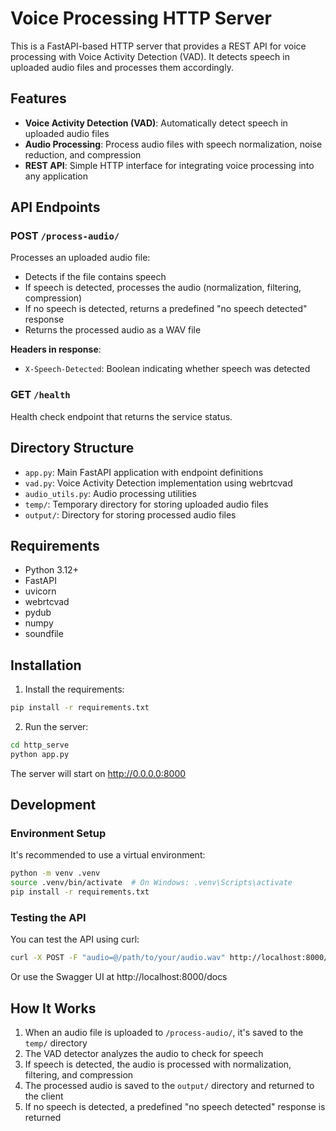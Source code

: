 # Voice Processing HTTP Server

This is a FastAPI-based HTTP server that provides a REST API for voice processing with Voice Activity Detection (VAD). It detects speech in uploaded audio files and processes them accordingly.

## Features

- **Voice Activity Detection (VAD)**: Automatically detect speech in uploaded audio files
- **Audio Processing**: Process audio files with speech normalization, noise reduction, and compression
- **REST API**: Simple HTTP interface for integrating voice processing into any application

## API Endpoints

### POST `/process-audio/`

Processes an uploaded audio file:
- Detects if the file contains speech
- If speech is detected, processes the audio (normalization, filtering, compression)
- If no speech is detected, returns a predefined "no speech detected" response
- Returns the processed audio as a WAV file

**Headers in response**:
- `X-Speech-Detected`: Boolean indicating whether speech was detected

### GET `/health`

Health check endpoint that returns the service status.

## Directory Structure

- `app.py`: Main FastAPI application with endpoint definitions
- `vad.py`: Voice Activity Detection implementation using webrtcvad
- `audio_utils.py`: Audio processing utilities
- `temp/`: Temporary directory for storing uploaded audio files
- `output/`: Directory for storing processed audio files

## Requirements

- Python 3.12+
- FastAPI
- uvicorn
- webrtcvad
- pydub
- numpy
- soundfile

## Installation

1. Install the requirements:

```bash
pip install -r requirements.txt
```

2. Run the server:

```bash
cd http_serve
python app.py
```

The server will start on http://0.0.0.0:8000

## Development

### Environment Setup

It's recommended to use a virtual environment:

```bash
python -m venv .venv
source .venv/bin/activate  # On Windows: .venv\Scripts\activate
pip install -r requirements.txt
```

### Testing the API

You can test the API using curl:

```bash
curl -X POST -F "audio=@/path/to/your/audio.wav" http://localhost:8000/process-audio/ --output processed.wav
```

Or use the Swagger UI at http://localhost:8000/docs

## How It Works

1. When an audio file is uploaded to `/process-audio/`, it's saved to the `temp/` directory
2. The VAD detector analyzes the audio to check for speech
3. If speech is detected, the audio is processed with normalization, filtering, and compression
4. The processed audio is saved to the `output/` directory and returned to the client
5. If no speech is detected, a predefined "no speech detected" response is returned
